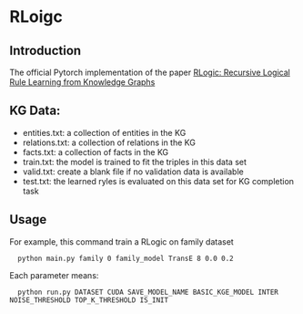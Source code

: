 # RLoigc
## Introduction
The official Pytorch implementation of the paper [RLogic: Recursive Logical Rule Learning from Knowledge Graphs](https://dl.acm.org/doi/pdf/10.1145/3534678.3539421)

## KG Data:
* entities.txt: a collection of entities in the KG
* relations.txt: a collection of relations in the KG
* facts.txt: a collection of facts in the KG 
* train.txt: the model is trained to fit the triples in this data set
* valid.txt: create a blank file if no validation data is available
* test.txt: the learned ryles is evaluated on this data set for KG completion task

## Usage
For example, this command train a RLogic on family dataset 
```
  python main.py family 0 family_model TransE 8 0.0 0.2
```
Each parameter means:
```
  python run.py DATASET CUDA SAVE_MODEL_NAME BASIC_KGE_MODEL INTER NOISE_THRESHOLD TOP_K_THRESHOLD IS_INIT
```
